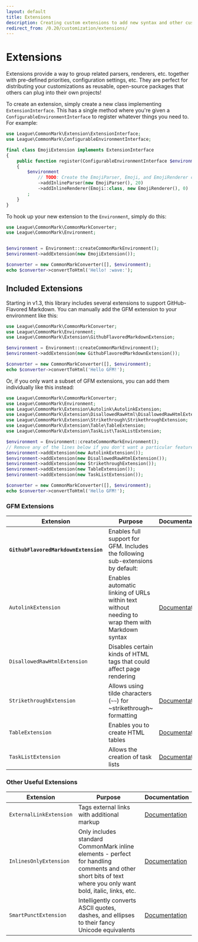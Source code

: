```yaml
---
layout: default
title: Extensions
description: Creating custom extensions to add new syntax and other custom functionality
redirect_from: /0.20/customization/extensions/
---
```


# Extensions

Extensions provide a way to group related parsers, renderers, etc. together with pre-defined priorities, configuration settings, etc.  They are perfect for distributing your customizations as reusable, open-source packages that others can plug into their own projects!

To create an extension, simply create a new class implementing `ExtensionInterface`.  This has a single method where you're given a `ConfigurableEnvironmentInterface` to register whatever things you need to. For example:

```php
use League\CommonMark\Extension\ExtensionInterface;
use League\CommonMark\ConfigurableEnvironmentInterface;

final class EmojiExtension implements ExtensionInterface
{
    public function register(ConfigurableEnvironmentInterface $environment)
    {
        $environment
            // TODO: Create the EmojiParser, Emoji, and EmojiRenderer classes
            ->addInlineParser(new EmojiParser(), 20)
            ->addInlineRenderer(Emoji::class, new EmojiRenderer(), 0)
        ;
    }
}
```

To hook up your new extension to the `Environment`, simply do this:

```php
use League\CommonMark\CommonMarkConverter;
use League\CommonMark\Environment;


$environment = Environment::createCommonMarkEnvironment();
$environment->addExtension(new EmojiExtension());

$converter = new CommonMarkConverter([], $environment);
echo $converter->convertToHtml('Hello! :wave:');
```

## Included Extensions

Starting in v1.3, this library includes several extensions to support GitHub-Flavored Markdown.  You can manually add the GFM extension to your environment like this:

```php
use League\CommonMark\CommonMarkConverter;
use League\CommonMark\Environment;
use League\CommonMark\Extension\GithubFlavoredMarkdownExtension;

$environment = Environment::createCommonMarkEnvironment();
$environment->addExtension(new GithubFlavoredMarkdownExtension());

$converter = new CommonMarkConverter([], $environment);
echo $converter->convertToHtml('Hello GFM!');

```

Or, if you only want a subset of GFM extensions, you can add them individually like this instead:

```php
use League\CommonMark\CommonMarkConverter;
use League\CommonMark\Environment;
use League\CommonMark\Extension\Autolink\AutolinkExtension;
use League\CommonMark\Extension\DisallowedRawHtml\DisallowedRawHtmlExtension;
use League\CommonMark\Extension\Strikethrough\StrikethroughExtension;
use League\CommonMark\Extension\Table\TableExtension;
use League\CommonMark\Extension\TaskList\TaskListExtension;

$environment = Environment::createCommonMarkEnvironment();
// Remove any of the lines below if you don't want a particular feature
$environment->addExtension(new AutolinkExtension());
$environment->addExtension(new DisallowedRawHtmlExtension());
$environment->addExtension(new StrikethroughExtension());
$environment->addExtension(new TableExtension());
$environment->addExtension(new TaskListExtension());

$converter = new CommonMarkConverter([], $environment);
echo $converter->convertToHtml('Hello GFM!');
```

### GFM Extensions

| Extension | Purpose | Documentation |
| --------- | ------- | ------------- |
| **`GithubFlavoredMarkdownExtension`** | Enables full support for GFM.  Includes the following sub-extensions by default: | |
| `AutolinkExtension` | Enables automatic linking of URLs within text without needing to wrap them with Markdown syntax | [Documentation](https://github.com/thephpleague/commonmark/blob/1.3/src/Extension/Autolink/README.md) |
| `DisallowedRawHtmlExtension` | Disables certain kinds of HTML tags that could affect page rendering | |
| `StrikethroughExtension` | Allows using tilde characters (`~~`) for ~strikethrough~ formatting | [Documentation](https://github.com/thephpleague/commonmark/blob/1.3/src/Extension/Strikethrough/README.md) |
| `TableExtension` | Enables you to create HTML tables | [Documentation](https://github.com/thephpleague/commonmark/blob/1.3/src/Extension/Table/README.md) |
| `TaskListExtension` | Allows the creation of task lists | [Documentation](https://github.com/thephpleague/commonmark/blob/1.3/src/Extension/TaskList/README.md) |

### Other Useful Extensions

| Extension | Purpose | Documentation |
| --------- | ------- | ------------- |
| `ExternalLinkExtension` | Tags external links with additional markup | [Documentation](https://github.com/thephpleague/commonmark/blob/1.3/src/Extension/ExternalLink/README.md) |
| `InlinesOnlyExtension` | Only includes standard CommonMark inline elements - perfect for handling comments and other short bits of text where you only want bold, italic, links, etc. | [Documentation](https://github.com/thephpleague/commonmark/blob/1.3/src/Extension/InlinesOnly/README.md) |
| `SmartPunctExtension` | Intelligently converts ASCII quotes, dashes, and ellipses to their fancy Unicode equivalents | [Documentation](https://github.com/thephpleague/commonmark/blob/1.3/src/Extension/SmartPunct/README.md) |
